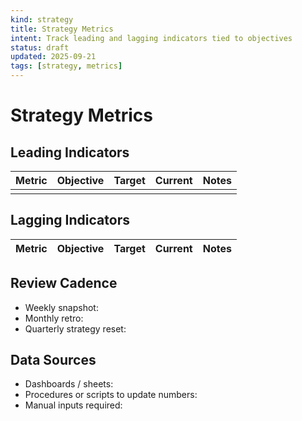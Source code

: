 ```yaml
---
kind: strategy
title: Strategy Metrics
intent: Track leading and lagging indicators tied to objectives
status: draft
updated: 2025-09-21
tags: [strategy, metrics]
---
```


# Strategy Metrics

## Leading Indicators
| Metric | Objective | Target | Current | Notes |
| --- | --- | --- | --- | --- |
|  |  |  |  |  |

## Lagging Indicators
| Metric | Objective | Target | Current | Notes |
| --- | --- | --- | --- | --- |

## Review Cadence
- Weekly snapshot:
- Monthly retro:
- Quarterly strategy reset:

## Data Sources
- Dashboards / sheets:
- Procedures or scripts to update numbers:
- Manual inputs required:
